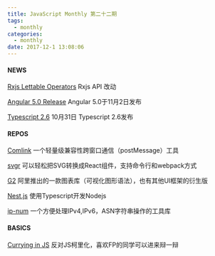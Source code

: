 ```yaml
---
title: JavaScript Monthly 第二十二期
tags:
  - monthly
categories:
  - monthly
date: 2017-12-1 13:08:06
---
```


#### NEWS

[Rxjs Lettable Operators](https://github.com/ReactiveX/rxjs/blob/master/doc/lettable-operators.md)
Rxjs API 改动

[Angular 5.0 Release](https://blog.angular.io/version-5-0-0-of-angular-now-available-37e414935ced)
Angular 5.0于11月2日发布

[Typescript 2.6](https://blogs.msdn.microsoft.com/typescript/2017/10/31/announcing-typescript-2-6/)
10月31日 Typescript 2.6发布

<!--more-->


#### REPOS

[Comlink](https://github.com/GoogleChromeLabs/comlink)
一个轻量级兼容性跨窗口通信（postMessage）工具

[svgr](https://github.com/smooth-code/svgr)
可以轻松把SVG转换成React组件，支持命令行和webpack方式

[G2](https://github.com/antvis/g2)
阿里推出的一款图表库（可视化图形语法），也有其他UI框架的衍生版

[Nest.js](https://auth0.com/blog/nestjs-brings-typescript-to-nodejs-and-express/)
使用Typescript开发Nodejs

[ip-num](https://github.com/ip-num/ip-num)
一个方便处理IPv4,IPv6，ASN字符串操作的工具库

#### BASICS

[Currying in JS](http://2ality.com/2017/11/currying-in-js.html)
反对JS柯里化，喜欢FP的同学可以进来辩一辩
